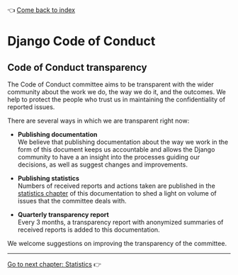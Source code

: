 :point_left: [Come back to index](README.md)

# Django Code of Conduct

## Code of Conduct transparency

The Code of Conduct committee aims to be transparent with the wider community 
about the work we do, the way we do it, and the outcomes. We help to protect 
the people who trust us in maintaining the confidentiality of reported issues.

There are several ways in which we are transparent right now:

- **Publishing documentation**  
  We believe that publishing documentation about the way we work in the form of
  this document keeps us accountable and allows the Django community to have a 
  an insight into the processes guiding our decisions, as well as suggest changes
  and improvements.
  
- **Publishing statistics**  
  Numbers of received reports and actions taken are published in the [statistics
  chapter](statistics.md) of this documentation to shed a light on volume of 
  issues that the committee deals with. 
  
- **Quarterly transparency report**  
  Every 3 months, a transparency report with anonymized summaries of received 
  reports is added to this documentation. 

We welcome suggestions on improving the transparency of the committee. 

----

[Go to next chapter: Statistics](statistics.md) :point_right:


